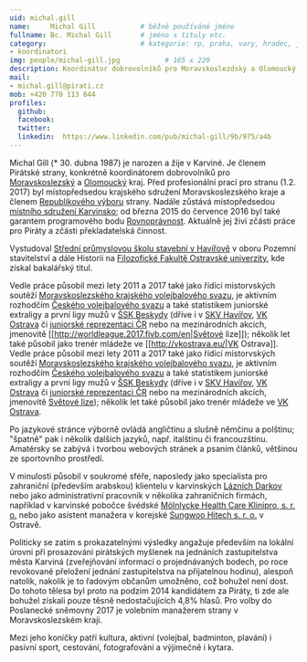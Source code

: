 ```yaml
---
uid: michal.gill
name:     Michal Gill      		# běžně používáné jméno
fullname: Bc. Michal Gill  		# jméno s tituly etc.
category:                 		# kategorie: rp, praha, vary, hradec, jmk, senat
- koordinatori
img: people/michal-gill.jpg           # 165 x 220
description: Koordinátor dobrovolníků pro Moravskoslezdský a Olomoucký kraj # kratký popis, max 160 znaků
mail:
- michal.gill@pirati.cz
mob: +420 770 113 644
profiles:
  github:
  facebook:				
  twitter:
  linkedin:  https://www.linkedin.com/pub/michal-gill/9b/975/a4b
---
```



Michal Gill (* 30. dubna 1987) je narozen a žije v Karviné.
Je členem Pirátské strany, konkrétně koordinátorem dobrovolníků pro [Moravskoslezský](https://www.pirati.cz/piznam/kraje/msk/start) a [Olomoucký](https://wiki.pirati.cz/regiony/olomoucko/start) kraj.
Před profesionální prací pro stranu (1.2. 2017) byl místopředsedou krajského sdružení Moravskoslezského kraje a členem [Republikového výboru](https://www.pirati.cz/rv/start) strany. Nadále zůstává místopředsedou [místního sdružení Karvinsko](https://www.pirati.cz/regiony/moravskoslezsko/karvinsko/start); od března 2015 do července 2016 byl také garantem programového bodu [Rovnoprávnost](https://www.pirati.cz/program/rovnopravnost).
Aktuálně jej živí zčásti práce pro Piráty a zčásti překladatelská činnost.

Vystudoval [Střední průmyslovou školu stavební v Havířově](http://www.ssstav-havirov.cz/) v oboru Pozemní stavitelství a dále Historii na [Filozofické Fakultě Ostravské univerzity](http://ff.osu.cz/), kde získal bakalářský titul.

Vedle práce působil mezi lety 2011 a 2017 také jako řídící mistorvských soutěží [Moravskoslezského krajského volejbalového svazu](http://ms.cvf.cz/kontakty/komise/sportovne-technicka-komise-stk), je aktivním rozhodčím [Českého volejbalového svazu](http://www.cvf.cz/vis.php?action=rozhodci) a také statistikem juniorské extraligy a první ligy mužů v [ŠSK Beskydy](http://sskbeskydy.cz/) (dříve i v [SKV Havířov](http://volejbal-havirov.cz/), [VK Ostrava](http://vkostrava.eu/) či [juniorské reprezentaci ČR]() nebo na mezinárodních akcích, jmenovitě [[http://worldleague.2017.fivb.com/en|Světové lize]]); několik let také působil jako trenér mládeže ve [[http://vkostrava.eu/|VK Ostrava]].
Vedle práce působil mezi lety 2011 a 2017 také jako řídící mistorvských soutěží [Moravskoslezského krajského volejbalového svazu](http://ms.cvf.cz/kontakty/komise/sportovne-technicka-komise-stk), je aktivním rozhodčím [Českého volejbalového svazu](http://www.cvf.cz/vis.php?action=rozhodci) a také statistikem juniorské extraligy a první ligy mužů v [ŠSK Beskydy](http://sskbeskydy.cz/) (dříve i v [SKV Havířov](http://volejbal-havirov.cz/), [VK Ostrava](http://vkostrava.eu/) či [juniorské reprezentaci ČR](http://www.volejbal-juniori.cz/tym/) nebo na mezinárodních akcích, jmenovitě [Světové lize](http://worldleague.2017.fivb.com/en)); několik let také působil jako trenér mládeže ve [VK Ostrava](http://vkostrava.eu/).

Po jazykové stránce výborně ovládá angličtinu a slušně němčinu a polštinu; "špatně" pak i několik dalších jazyků, např. italštinu či francouzštinu.
Amatérsky se zabývá i tvorbou webových stránek a psaním článků, většinou ze sportovního prostředí.

V minulosti působil v soukromé sféře, naposledy jako specialista pro zahraniční (především arabskou) klientelu v karvinských [Lázních Darkov](http://www.darkov.cz/) nebo jako administrativní pracovník v několika zahraničních firmách, například v karvinské pobočce švédské [Mölnlycke Health Care Klinipro, s. r. o.](http://www.molnlycke.cz/) nebo jako asistent manažera v korejské [Sungwoo Hitech s. r. o.](http://www.swhitech.cz/) v Ostravě.

Politicky se zatím s prokazatelnými výsledky angažuje především na lokální úrovni při prosazování pirátských myšlenek na jednáních zastupitelstva města Karviná (zveřejňování informací o projednávaných bodech, po roce revokované přeložení jednání zastupitelstva na přijatelnou hodinu), alespoň natolik, nakolik je to řadovým občanům umožněno, což bohužel není dost.
Do tohoto tělesa byl proto na podzim 2014 kandidátem za Piráty, ti zde ale bohužel získali pouze těsně nedostačujících 4,8% hlasů.
Pro volby do Poslanecké sněmovny 2017 je volebním manažerem strany v Moravskoslezském kraji.

Mezi jeho koníčky patří kultura, aktivní (volejbal, badminton, plavání) i pasivní sport, cestování, fotografování a výjimečně i kytara.
